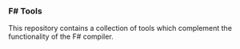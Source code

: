 ### F# Tools ###

This repository contains a collection of tools which complement the functionality of the F# compiler.
